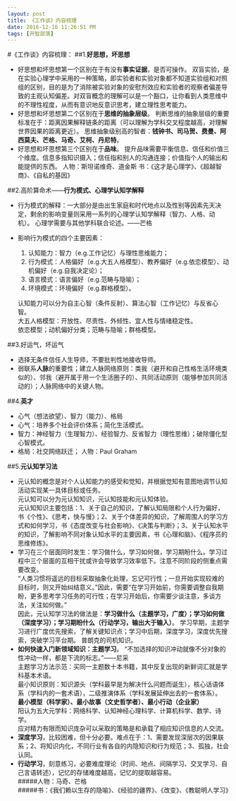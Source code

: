 ```yaml
---
layout: post
title: 《工作谈》内容梳理
date: 2016-12-16 11:26:51 PM 
tags: [开智部落]  
---
```


#《工作谈》内容梳理：
##1.**好思想，坏思想**
- 好思想和坏思想第一个区别在于有没有**事实证据**，是否可操作。
双盲实验，是在实验心理学中采用的一种策略，即实验者和实验对象都不知道实验组和对照组的区别，目的是为了消除被实验对象的安慰剂效应和实验者的观察者偏差导致的主观认知偏差。对双盲概念的理解可以是一个豁口，让你看到人类思维中的不理性程度，从而有意识地反意识思考，建立理性思考能力。
- 好思想和坏思想第二个区别在于**思维的抽象层级**。
判断思维的抽象层级的重要标准在于：距离因果解释链条的距离（可以理解为学科交叉程度越高，对理解世界因果的距离更近）。
思维抽象级别高的智者：**钱钟书、司马贺、费曼、阿西莫夫、芒格、马奇、艾柯、丹尼特**。
- 好思想和坏思想第三个区别在于**品味**。
提升品味需要平衡信息、信任和价值三个维度。信息多指知识摄入；信任指和别人的沟通连接；价值指个人的输出和能提供的东西。
人物：斯坦诺维奇、道金斯
书：《这才是心理学》、《超越智商》、《自私的基因》

##2.高阶算命术——**行为模式、心理学认知学解释**
- 行为模式的解释：一大部分是由出生家庭和时代地点以及性别等因素先天决定，剩余的影响变量则采用一系列的心理学认知学解释（智力、人格、动机）。
心理学需要与其他学科联合论述。——芒格
- 影响行为模式的四个主要因素：
    1. 认知能力：智力（e.g.工作记忆）与理性思维能力；
    2. 行为模式：人格偏好（e.g.大五人格模型）、教养偏好（e.g.依恋模型）、动机偏好（e.g.自我决定论）；
    3. 语言模式：语言偏好（e.g.范畴与隐喻）；
    4. 环境模式：环境偏好（e.g.群格模型）。  

    认知能力可以分为自主心智（条件反射）、算法心智（工作记忆）与反省心智。  
    大五人格模型：开放性、尽责性、外倾性、宜人性与情绪稳定性。  
    依恋模型；动机偏好分类；范畴与隐喻；群格模型。

##3.好运气，坏运气
- 选择无条件信任人生导师，不要批判性地接收导师。
- 弱联系**人脉**的重要性；建立人脉网络原则：类我（避开和自己性格生活环境类似的）、邻我（避开属于用一个生活圈子的）、共同活动原则（能够参加共同活动的）；人脉网络中的关键人物。

##4.**英才**
- 心气（想法欲望）、智力（能力）、格局
- 心气：培养多个社会评价体系；简化生活模式。
- 智力：神经智力（生理智力）、经验智力、反省智力（理性思维）；破除僵化型心智模式。
- 格局：社交网络跃迁；
人物：Paul Graham

##5.**元认知学习法**
- 元认知的概念是对个人认知能力的感受和觉知，并根据觉知有意图地调节认知活动实现某一具体目标或任务。  
元认知可以分为元认知知识，元认知技能和元认知体验。  
元认知知识主要包括：1、关于自己的知识，了解认知局限和个人行为偏好，书《个性》、《思考，快与慢》；2、关于个体差异的知识，了解周围人的学习方式和如何学习，书《态度改变与社会影响》、《决策与判断》；3、关于认知水平的知识，了解影响不同对象认知水平的主要因素，书《心理和脑》、《程序员的思维修炼》。  
- 学习在三个层面同时发生：学习做什么，学习如何做，学习期盼什么。学习过程中三个层面的互相干扰或许会导致学习效率低下。注意不同阶段的侧重点需要改变。  
“人类习惯将遥远的目标采取抽象化处理，忘记可行性；一旦开始实现较难的目标时，则又开始纠结意义。”因此，需要“在学习开始前，你需要调整自我期盼，更多思考学习任务的可行性；在学习开始后，你需要少谈注意，多谈方法，关注如何做。”  
因此，元认知学习法的做法是：**学习做什么（主题学习，广度）；学习如何做（深度学习）；学习期盼什么（行动学习，输出大于输入）**。
学习早期，主题学习进行广度优先搜索，了解关键知识点；学习中后期，深度学习，深度优先搜索，突破学习平台期。
普朗克的司机知识。
- **如何快速入门新领域知识：主题学习**。
“不加选择的知识冲动就像不分对象的性冲动一样，都是下流的标志。”——尼采  
主题学习方法示范：买同一主题数十本书籍，其中反复出现的新鲜词汇就是学科基本术语。  
最小知识原则：知识源头（学科最早是为解决什么问题而诞生），核心话语体系（学科内的一套术语），二级推演体系（学科发展延伸出去的一套体系）。  
**最小模型（科学家）、最小故事（文史哲学者）、最小行动（企业家）**  
阳认为五大元学科：网络科学、认知神经心理科学、计算机科学、数学、诗学。  
应对精力有限而知识庞杂可以采取的策略是和承载了相应知识信息的人交流。
- **深度学习**，比较困难，但十分必要。难点在于：1、需要发现深层次的因果联系；2、将知识内化，不同行业有各自的内隐知识和行为规范；3、孤独，社会认同。
- **行动学习**，刻意练习，必要难度理论（时间、地点、间隔学习、交叉学习、自己言语转述），记忆的存储难度越高，记忆的提取越容易。  
#####人物：马奇、芒格  
#####书：《我们赖以生存的隐喻》、《经验的疆界》、《改变》、《教聪明人学习》